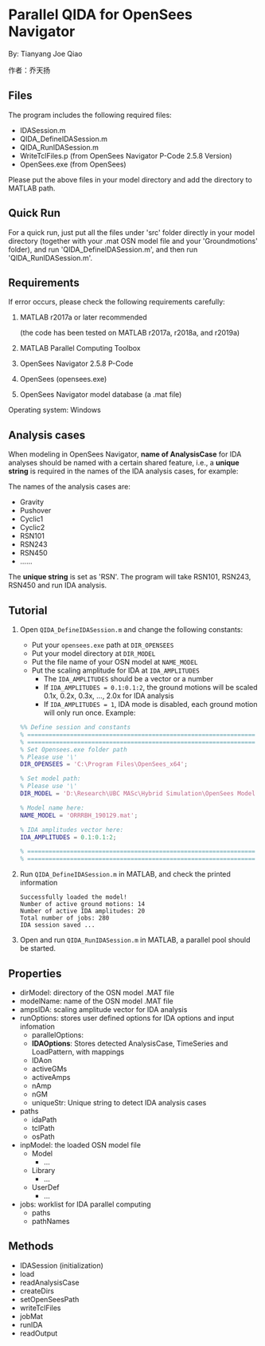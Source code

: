 # Parallel QIDA for OpenSees Navigator

By: Tianyang Joe Qiao 

作者：乔天扬


## Files

The program includes the following required files:

- IDASession.m
- QIDA_DefineIDASession.m
- QIDA_RunIDASession.m
- WriteTclFiles.p   (from OpenSees Navigator P-Code 2.5.8 Version)
- OpenSees.exe      (from OpenSees)


Please put the above files in your model directory and add the directory to MATLAB path.



## Quick Run

For a quick run, just put all the files under 'src' folder directly in your model directory (together with your .mat OSN model file and your 'Groundmotions' folder), and run 'QIDA_DefineIDASession.m', and then run 'QIDA_RunIDASession.m'.



## Requirements

If error occurs, please check the following requirements carefully:

1. MATLAB r2017a or later recommended

   (the code has been tested on MATLAB r2017a, r2018a, and r2019a)

2. MATLAB Parallel Computing Toolbox

3. OpenSees Navigator 2.5.8 P-Code

4. OpenSees (opensees.exe)

5. OpenSees Navigator model database (a .mat file)

Operating system: Windows



## Analysis cases

When modeling in OpenSees Navigator, **name of AnalysisCase** for IDA analyses should be named with a certain shared feature, i.e., a **unique string** is required in the names of the IDA analysis cases, for example:

The names of the analysis cases are:

- Gravity
- Pushover
- Cyclic1
- Cyclic2
- RSN101
- RSN243
- RSN450
- ......

The **unique string** is set as 'RSN'. The program will take RSN101, RSN243, RSN450 and run IDA analysis.



## Tutorial

1. Open `QIDA_DefineIDASession.m` and change the following constants:

   - Put your `opensees.exe` path at `DIR_OPENSEES`
   - Put your model directory at `DIR_MODEL`
   - Put the file name of your OSN model at `NAME_MODEL`
   - Put the scaling amplitude for IDA at `IDA_AMPLITUDES`
     - The `IDA_AMPLITUDES` should be a vector or a number
     - If `IDA_AMPLITUDES = 0.1:0.1:2`, the ground motions will be scaled 0.1x, 0.2x, 0.3x, ..., 2.0x for IDA analysis
     - If `IDA_AMPLITUDES = 1`, IDA mode is disabled, each ground motion will only run once.
     Example:

   ```matlab
   %% Define session and constants
   % ================================================================
   % ================================================================
   % Set Opensees.exe folder path
   % Please use '\'
   DIR_OPENSEES = 'C:\Program Files\OpenSees_x64';
   
   % Set model path:
   % Please use '\'
   DIR_MODEL = 'D:\Research\UBC MASc\Hybrid Simulation\OpenSees Model 190129';
   
   % Model name here:
   NAME_MODEL = 'ORRRBH_190129.mat';
   
   % IDA amplitudes vector here:
   IDA_AMPLITUDES = 0.1:0.1:2;
   
   % ================================================================
   % ================================================================
   ```

   

2. Run `QIDA_DefineIDASession.m` in MATLAB, and check the printed information

   ```
   Successfully loaded the model! 
   Number of active ground motions: 14 
   Number of active IDA amplitudes: 20 
   Total number of jobs: 280 
   IDA session saved ... 
   ```

3. Open and run `QIDA_RunIDASession.m` in MATLAB, a parallel pool should be started.

   

## Properties

- dirModel:  directory of the OSN model .MAT file
- modelName:  name of the OSN model .MAT file
- ampsIDA: scaling amplitude vector for IDA analysis
- runOptions:  stores user defined options for IDA options and input infomation
  - parallelOptions: 
  - **IDAOptions**:  Stores detected AnalysisCase, TimeSeries and LoadPattern, with mappings
  - IDAon
  - activeGMs
  - activeAmps
  - nAmp
  - nGM
  - uniqueStr:   Unique string to detect IDA analysis cases
- paths
  - idaPath
  - tclPath
  - osPath
- inpModel:   the loaded OSN model file
  - Model
    - ...
  - Library
    - ...
  - UserDef
    - ...
- jobs:   worklist for IDA parallel computing
  - paths
  - pathNames



## Methods

- IDASession (initialization)
- load
- readAnalysisCase
- createDirs
- setOpenSeesPath
- writeTclFiles
- jobMat
- runIDA
- readOutput
